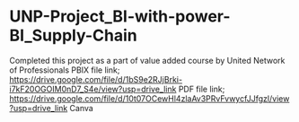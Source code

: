 # UNP-Project_BI-with-power-BI_Supply-Chain
Completed this project as a part of value added course by United Network of Professionals
PBIX file link; https://drive.google.com/file/d/1bS9e2RJjBrki-i7kF20OGOIM0nD7_S4e/view?usp=drive_link
PDF file link; https://drive.google.com/file/d/10t07OCewHl4zlaAv3PRvFvwycfJJfgzl/view?usp=drive_link
Canva 
